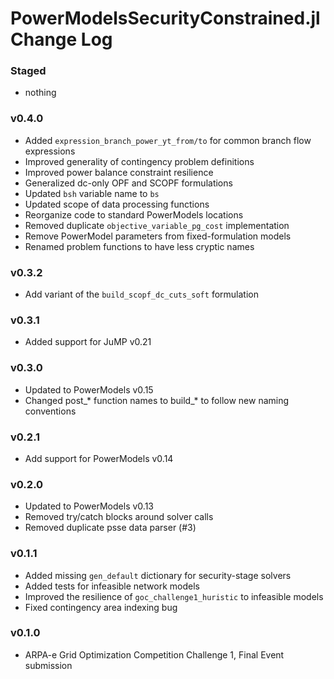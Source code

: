 PowerModelsSecurityConstrained.jl Change Log
============================================

### Staged
- nothing

### v0.4.0
- Added `expression_branch_power_yt_from/to` for common branch flow expressions
- Improved generality of contingency problem definitions
- Improved power balance constraint resilience
- Generalized dc-only OPF and SCOPF formulations
- Updated `bsh` variable name to `bs`
- Updated scope of data processing functions
- Reorganize code to standard PowerModels locations
- Removed duplicate `objective_variable_pg_cost` implementation
- Remove PowerModel parameters from fixed-formulation models
- Renamed problem functions to have less cryptic names

### v0.3.2
- Add variant of the `build_scopf_dc_cuts_soft` formulation

### v0.3.1
- Added support for JuMP v0.21

### v0.3.0
- Updated to PowerModels v0.15
- Changed post_* function names to build_* to follow new naming conventions

### v0.2.1
- Add support for PowerModels v0.14

### v0.2.0
- Updated to PowerModels v0.13
- Removed try/catch blocks around solver calls
- Removed duplicate psse data parser (#3)

### v0.1.1
- Added missing `gen_default` dictionary for security-stage solvers
- Added tests for infeasible network models
- Improved the resilience of `goc_challenge1_huristic` to infeasible models
- Fixed contingency area indexing bug

### v0.1.0
- ARPA-e Grid Optimization Competition Challenge 1, Final Event submission
